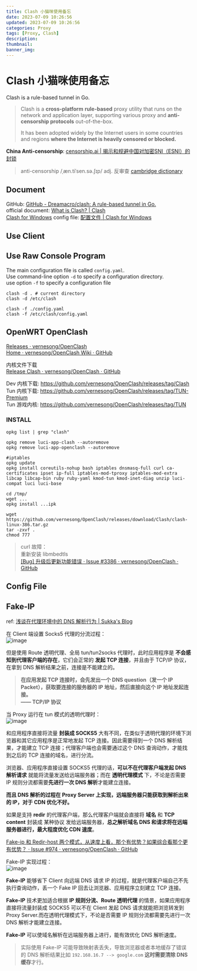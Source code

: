 ```yaml
---
title: Clash 小猫咪使用备忘
date: 2023-07-09 10:26:56
updated: 2023-07-09 10:26:56
categories: Proxy
tags: [Proxy, Clash]
description: 
thumbnail: 
banner_img: 
---
```


# Clash 小猫咪使用备忘

Clash is a rule-based tunnel in Go.

> Clash is a **cross-platform** **rule-based** proxy utility that runs on the network and application layer, supporting various proxy and **anti-censorship protocols** out-of-the-box.
> 
> It has been adopted widely by the Internet users in some countries and regions **where the Internet is heavily censored or blocked.**

**China Anti-censorship**: [censorship.ai | 揭示和规避中国对加密SNI（ESNI）的封锁](https://geneva.cs.umd.edu/zh/posts/china-censors-esni/esni/)

> anti-censorship /ˌæn.tiˈsen.sə.ʃɪp/ adj. 反审查 [cambridge dictionary](https://dictionary.cambridge.org/zhs/%E8%AF%8D%E5%85%B8/%E8%8B%B1%E8%AF%AD/anti-censorship)

## Document

GitHub: [GitHub - Dreamacro/clash: A rule-based tunnel in Go.](https://github.com/Dreamacro/clash)  
official document: [What is Clash? | Clash](https://dreamacro.github.io/clash/)  
[Clash for Windows](https://docs.cfw.lbyczf.com/) config file: [配置文件 | Clash for Windows](https://docs.cfw.lbyczf.com/contents/configfile.html)

## Use Client

## Use Raw Console Program

The main configuration file is called `config.yaml`.  
Use command-line option `-d` to specify a configuration directory.  
use option `-f` to specify a configuration file

```shell
clash -d . # current directory
clash -d /etc/clash

clash -f ./config.yaml
clash -f /etc/clash/config.yaml
```

## OpenWRT OpenClash

[Releases · vernesong/OpenClash](https://github.com/vernesong/OpenClash/releases)  
[Home · vernesong/OpenClash Wiki · GitHub](https://github.com/vernesong/OpenClash/wiki)

内核文件下载  
[Release Clash · vernesong/OpenClash · GitHub](https://github.com/vernesong/OpenClash/releases/tag/Clash)

Dev 内核下载: <https://github.com/vernesong/OpenClash/releases/tag/Clash>  
Tun 内核下载: <https://github.com/vernesong/OpenClash/releases/tag/TUN-Premium>  
Tun 游戏内核: <https://github.com/vernesong/OpenClash/releases/tag/TUN>

### INSTALL

```shell
opkg list | grep "clash"

opkg remove luci-app-clash --autoremove
opkg remove luci-app-openclash --autoremove

#iptables
opkg update
opkg install coreutils-nohup bash iptables dnsmasq-full curl ca-certificates ipset ip-full iptables-mod-tproxy iptables-mod-extra libcap libcap-bin ruby ruby-yaml kmod-tun kmod-inet-diag unzip luci-compat luci luci-base

cd /tmp/
wget ...
opkg install ...ipk

wget https://github.com/vernesong/OpenClash/releases/download/Clash/clash-linux-386.tar.gz
tar -zxvf .
chmod 777 
```

>curl 故障：  
>重新安装 libmbedtls  
[[Bug] 升级后更新功能错误 · Issue #3386 · vernesong/OpenClash · GitHub](https://github.com/vernesong/OpenClash/issues/3386)

## Config File

## Fake-IP

ref: [浅谈在代理环境中的 DNS 解析行为 | Sukka's Blog](https:/blog.skk.moe/post/what-happend-to-dns-in-proxy/)

在 Client 端设置 Socks5 代理的分流过程：  
![image](https://api.whaleluo.top/onedrive/file/?path=/picstorage/blog/img/202307091454148.png&webp=true)

但是使用 Route 透明代理、全局 tun/tun2socks 代理时，此时应用程序是 **不会感知到代理客户端的存在**，它们会正常的 **发起 TCP 连接**，并且由于 TCP/IP 协议，在拿到 DNS 解析结果之前，连接是不能建立的。  

> **在应用发起 TCP 连接时，会先发出一个 DNS question（发一个 IP Packet），获取要连接的服务器的 IP 地址，然后直接向这个 IP 地址发起连接。**  
> 					                                                                                           **—— TCP/IP 协议**

当 Proxy 运行在 tun 模式的透明代理时：  
![image](https://api.whaleluo.top/onedrive/file/?path=/picstorage/blog/img/202307091516885.png&webp=true)

和应用程序直接将流量 **封装成 SOCKS5** 大有不同，在类似于透明代理的环境下浏览器和其它应用程序是正常地发起 TCP 连接。因此需要得到一个 DNS 解析结果，才能建立 TCP 连接；代理客户端也会需要通过这个 DNS 查询动作，才能找到之后的 TCP 连接的域名，进行分流。

浏览器、应用程序直接设置 SOCKS5 代理的话，**可以不在代理客户端发起 DNS 解析请求** 就能将流量发送给远端服务器；而在 **透明代理模式** 下，不论是否需要 IP 规则分流都需要**先进行一次 DNS 解析**才能建立连接。  

**而且 DNS 解析的过程在 Proxy Server 上实现，远端服务器只能获取到解析出来的 IP，对于 CDN 优化不好。**

如果是支持 **redir** 的代理客户端，那么代理客户端就会直接将 **域名** 和 **TCP content** 封装成 某种协议 发给远端服务器，**总之解析域名 DNS 和请求将在远端服务器进行，最大程度优化 CDN 速度**。

[Fake-ip 和 Redir-host 两个模式，从速度上看，那个有优势？如果综合看那个更有优势？ · Issue #974 · vernesong/OpenClash · GitHub](https://github.com/vernesong/OpenClash/issues/974)

Fake-IP 实现过程：  
![image](https://api.whaleluo.top/onedrive/file/?path=/picstorage/blog/img/202307091530969.png&webp=true)

**Fake-IP** 能够省下 Client 向远端 DNS 请求 IP 的过程，就是代理客户端自己不先执行查询动作，丢一个 Fake IP 回去让浏览器、应用程序立刻建立 TCP 连接。

**Fake-IP** 技术更加适合根据 **IP 规则分流、Route 透明代理** 的情景，如果应用程序直接将流量封装成 SOCKS5 可以不在 Client 发起 DNS 请求就能把浏览转发到 Proxy Server.而在透明代理模式下，不论是否需要 IP 规则分流都需要先进行一次 DNS 解析才能建立连接。  

**Fake-IP** 可以使域名解析在远端服务器上进行，能有效优化 DNS 解析速度。

> 实际使用 Fake-IP 可能导致映射表丢失，导致浏览器或者本地缓存了错误的 DNS 解析结果比如 `192.168.16.7 --> google.com` **这时需要清除 DNS 缓存**才行。

